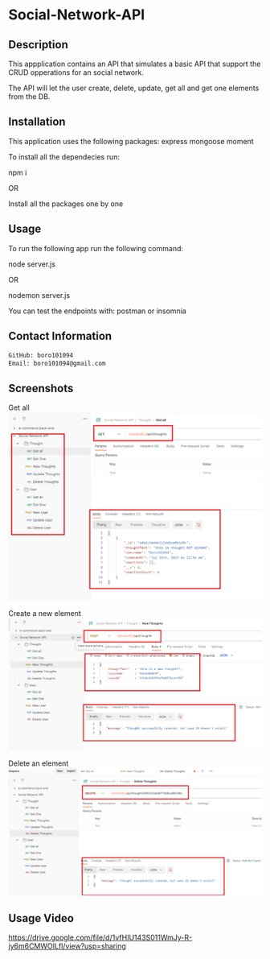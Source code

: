 # Social-Network-API

## Description
This appplication contains an API that simulates a basic API that support the CRUD opperations for an social network.

The API will let the user create, delete, update, get all and get one elements from the DB.

## Installation

This application uses the following packages:
    express
    mongoose
    moment

To install all the dependecies run:

npm i 

OR 

Install all the packages one by one

## Usage

To run the following app run the following command:

node server.js

OR

nodemon server.js

You can test the endpoints with: postman or insomnia

## Contact Information

    GitHub: boro101094
    Email: boro101094@gmail.com

## Screenshots

Get all 
![](./assets/img1.png)


Create a new element
![](./assets/img2.png)


Delete an element
![](./assets/img3.png)

## Usage Video
https://drive.google.com/file/d/1vfHIU143S011WmJy-R-jy6m6CMWOILfl/view?usp=sharing

